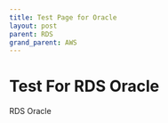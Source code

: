 ```yaml
---
title: Test Page for Oracle
layout: post
parent: RDS
grand_parent: AWS
---
```


# Test For RDS Oracle
RDS Oracle
